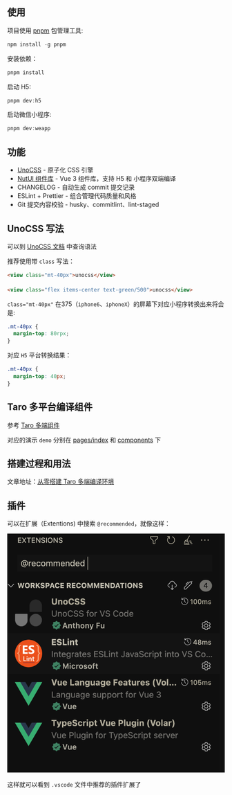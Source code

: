 ## 使用
项目使用 [pnpm](https://pnpm.io/zh/) 包管理工具:
```js
npm install -g pnpm
```

安装依赖：
```js
pnpm install
```

启动 H5:
```js
pnpm dev:h5
```

启动微信小程序:
```js
pnpm dev:weapp
```

## 功能
- [UnoCSS](https://uno.antfu.me/) - 原子化 CSS 引擎
- [NutUI 组件库](https://nutui.jd.com/#/zh-CN/guide/intro) - Vue 3 组件库，支持 H5 和 小程序双端编译
- CHANGELOG - 自动生成 commit 提交记录
- ESLint + Prettier - 组合管理代码质量和风格
- Git 提交内容校验 - husky、commitlint、lint-staged

## UnoCSS 写法
可以到 [UnoCSS 文档](https://uno.antfu.me/) 中查询语法  

推荐使用带 `class` 写法：

```html
<view class="mt-40px">unocss</view>

<view class="flex items-center text-green/500">unocss</view>
```

`class="mt-40px"` 在375（`iphone6`、`iphoneX`）的屏幕下对应小程序转换出来将会是:

```css
.mt-40px {
  margin-top: 80rpx;
}
```

对应 `H5` 平台转换结果：

```css
.mt-40px {
  margin-top: 40px;
}
```

## Taro 多平台编译组件

参考 [Taro 多端组件](https://taro-docs.jd.com/taro/docs/envs#%E5%A4%9A%E7%AB%AF%E7%BB%84%E4%BB%B6)  


对应的演示 `demo` 分别在 [pages/index](https://github.com/rzhAvenir/taro-vue3-template/blob/master/src/pages/index/index.vue) 和 [components](https://github.com/rzhAvenir/taro-vue3-template/tree/master/src/components) 下

## 搭建过程和用法
文章地址：[从零搭建 Taro 多端编译环境](https://rzhavenir.github.io/blog/front/engineer/taro.html)

## 插件
可以在扩展（Extentions) 中搜索 `@recommended`，就像这样：

![img](/screenshots/extentions.png)

这样就可以看到 `.vscode` 文件中推荐的插件扩展了